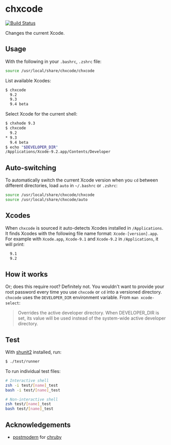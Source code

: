 # chxcode 
[![Build Status](https://travis-ci.org/klaaspieter/chxcode.svg?branch=master)](https://travis-ci.org/klaaspieter/chxcode)

Changes the current Xcode.

## Usage

With the following in your `.bashrc`, `.zshrc` file:

```sh
source /usr/local/share/chxcode/chxcode
```

List available Xcodes:

```sh
$ chxcode
  9.2
  9.3
  9.4 beta
```

Select Xcode for the current shell:

```sh
$ chxhode 9.3
$ chxcode
  9.2
* 9.3
  9.4 beta
$ echo "$DEVELOPER_DIR"
/Applications/Xcode-9.2.app/Contents/Developer
```

## Auto-switching

To automatically switch the current Xcode version when you `cd` between different directories, load `auto` in `~/.bashrc` or `.zshrc`:

```sh
source /usr/local/share/chxcode/chxcode
source /usr/local/share/chxcode/auto
```

## Xcodes

When `chxcode` is sourced it auto-detects Xcodes installed in `/Applications`. It finds Xcodes with the following file name format: `Xcode-[version].app`. For example with `Xcode.app`, `Xcode-9.1` and `Xcode-9.2` in `/Applications`, it will print:

```sh
  9.1
  9.2
```

## How it works

Or; does this require root? Definitely not. You wouldn't want to provide your root password every time you use `chxcode` or `cd` into a versioned directory. `chxcode` uses the `DEVELOPER_DIR` environment variable. From `man xcode-select`:
> Overrides the active developer directory. When DEVELOPER_DIR is set, its value will be used instead of the system-wide active developer directory.

## Test

With [shunit2] installed, run:

```sh
$ ./test/runner
```

To run individual test files:

```sh
# Interactive shell
zsh -i test/[name]_test
bash -i test/[name]_test

# Non-interactive shell
zsh test/[name]_test
bash test/[name]_test
```

[shunit2]: https://github.com/kward/shunit://github.com/kward/shunit2 

## Acknowledgements

- [postmodern] for [chruby]

[postmodern]: https://github.com/postmodern
[chruby]: https://github.com/postmodern/chruby
